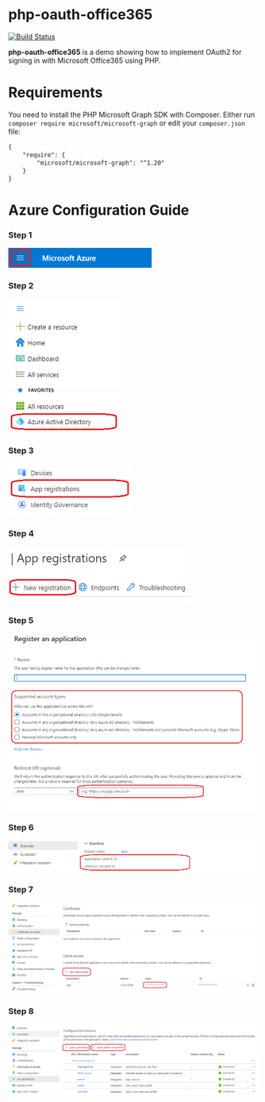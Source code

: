 # php-oauth-office365

[![Build Status](https://travis-ci.org/joemccann/dillinger.svg?branch=master)](https://github.com/romware/php-oauth-office365)

**php-oauth-office365** is a demo showing how to implement OAuth2 for signing in with Microsoft Office365 using PHP.

# Requirements

You need to install the PHP Microsoft Graph SDK with Composer. Either run `composer require microsoft/microsoft-graph` or edit your `composer.json` file:
```
{
    "require": {
        "microsoft/microsoft-graph": "^1.20"
    }
}
```

# Azure Configuration Guide

### Step 1
![Step 1](/images/step_1.png)

### Step 2
![Step 2](/images/step_2.png)

### Step 3
![Step 3](/images/step_3.png)

### Step 4
![Step 4](/images/step_4.png)

### Step 5
![Step 5](/images/step_5.png)

### Step 6
![Step 6](/images/step_6.png)

### Step 7
![Step 7](/images/step_7.png)

### Step 8
![Step 8](/images/step_8.png)
